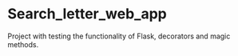 # Search_letter_web_app
Project with testing the functionality of Flask, decorators and magic methods.
